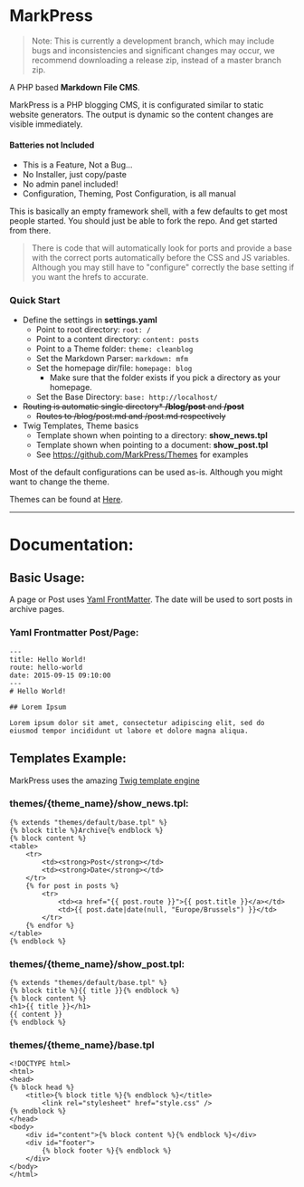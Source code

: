 # MarkPress


> Note: This is currently a development branch, which may include bugs and inconsistencies and significant changes may occur, we recommend downloading a release zip, instead of a master branch zip.

A PHP based **Markdown File CMS**.

MarkPress is a PHP blogging CMS, it is configurated similar to static website generators. The output is dynamic so the content changes are visible immediately.

#### Batteries not Included

- This is a Feature, Not a Bug...
- No Installer, just copy/paste
- No admin panel included!
- Configuration, Theming, Post Configuration, is all manual

This is basically an empty framework shell, with a few defaults to get most people started. You should just be able to fork the repo. And get started from there.

> There is code that will automatically look for ports and provide a base with the correct ports automatically before the CSS and JS variables. Although you may still have to "configure" correctly the base setting if you want the hrefs to accurate.

### Quick Start

- Define the settings in **settings.yaml**
    - Point to root directory: `root: /`
    - Point to a content directory: `content: posts`
    - Point to a Theme folder: `theme: cleanblog`
    - Set the Markdown Parser: `markdown: mfm`
    - Set the homepage dir/file: `homepage: blog`
        - Make sure that the folder exists if you pick a directory as your homepage.
    - Set the Base Directory: `base: http://localhost/`
- <s>Routing is automatic single directory* **/blog/post** and **/post**</s>
    - <s>Routes to /blog/post.md and /post.md respectively</s>
- Twig Templates, Theme basics
    - Template shown when pointing to a directory: **show_news.tpl**
    - Template shown when pointing to a document: **show_post.tpl**
    - See https://github.com/MarkPress/Themes for examples

Most of the default configurations can be used as-is. Although you might want to change the theme.

Themes can be found at [Here](https://github.com/MarkPress/Themes).

---

# Documentation:

## Basic Usage:

A page or Post uses [Yaml FrontMatter](https://github.com/Modularr/YAML-FrontMatter). The date will be used to sort posts in archive pages.

### Yaml Frontmatter Post/Page:

    ---
    title: Hello World!
    route: hello-world
    date: 2015-09-15 09:10:00
    ---
    # Hello World!
    
    ## Lorem Ipsum
    
    Lorem ipsum dolor sit amet, consectetur adipiscing elit, sed do eiusmod tempor incididunt ut labore et dolore magna aliqua.

## Templates Example:
MarkPress uses the amazing [Twig template engine](https://twig.symfony.com/doc/3.x/)

### themes/{theme_name}/show_news.tpl:

    {% extends "themes/default/base.tpl" %}
    {% block title %}Archive{% endblock %}
    {% block content %}
    <table>
        <tr>
            <td><strong>Post</strong></td>
            <td><strong>Date</strong></td>
        </tr>
        {% for post in posts %}
            <tr>
                <td><a href="{{ post.route }}">{{ post.title }}</a></td>
                <td>{{ post.date|date(null, "Europe/Brussels") }}</td>
            </tr>
        {% endfor %}
    </table>
    {% endblock %}

### themes/{theme_name}/show_post.tpl:

    {% extends "themes/default/base.tpl" %}
    {% block title %}{{ title }}{% endblock %}
    {% block content %}
    <h1>{{ title }}</h1>
    {{ content }}
    {% endblock %}

### themes/{theme_name}/base.tpl
    <!DOCTYPE html>
    <html>
    <head>
    {% block head %}
        <title>{% block title %}{% endblock %}</title>
            <link rel="stylesheet" href="style.css" />
    {% endblock %}
    </head>
    <body>
        <div id="content">{% block content %}{% endblock %}</div>
        <div id="footer">
            {% block footer %}{% endblock %}
        </div>
    </body>
    </html>